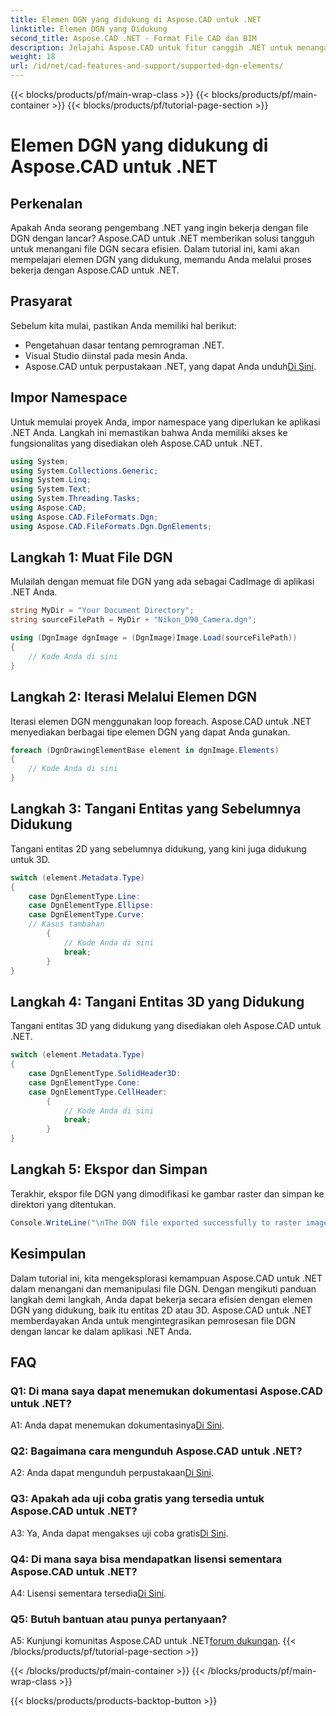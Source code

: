 ```yaml
---
title: Elemen DGN yang didukung di Aspose.CAD untuk .NET
linktitle: Elemen DGN yang Didukung
second_title: Aspose.CAD .NET - Format File CAD dan BIM
description: Jelajahi Aspose.CAD untuk fitur canggih .NET untuk menangani file DGN. Ikuti panduan langkah demi langkah kami untuk bekerja secara lancar dengan elemen 2D dan 3D.
weight: 18
url: /id/net/cad-features-and-support/supported-dgn-elements/
---
```


{{< blocks/products/pf/main-wrap-class >}}
{{< blocks/products/pf/main-container >}}
{{< blocks/products/pf/tutorial-page-section >}}

# Elemen DGN yang didukung di Aspose.CAD untuk .NET

## Perkenalan

Apakah Anda seorang pengembang .NET yang ingin bekerja dengan file DGN dengan lancar? Aspose.CAD untuk .NET memberikan solusi tangguh untuk menangani file DGN secara efisien. Dalam tutorial ini, kami akan mempelajari elemen DGN yang didukung, memandu Anda melalui proses bekerja dengan Aspose.CAD untuk .NET.

## Prasyarat

Sebelum kita mulai, pastikan Anda memiliki hal berikut:

- Pengetahuan dasar tentang pemrograman .NET.
- Visual Studio diinstal pada mesin Anda.
-  Aspose.CAD untuk perpustakaan .NET, yang dapat Anda unduh[Di Sini](https://releases.aspose.com/cad/net/).

## Impor Namespace

Untuk memulai proyek Anda, impor namespace yang diperlukan ke aplikasi .NET Anda. Langkah ini memastikan bahwa Anda memiliki akses ke fungsionalitas yang disediakan oleh Aspose.CAD untuk .NET.

```csharp
using System;
using System.Collections.Generic;
using System.Linq;
using System.Text;
using System.Threading.Tasks;
using Aspose.CAD;
using Aspose.CAD.FileFormats.Dgn;
using Aspose.CAD.FileFormats.Dgn.DgnElements;
```

## Langkah 1: Muat File DGN

Mulailah dengan memuat file DGN yang ada sebagai CadImage di aplikasi .NET Anda.

```csharp
string MyDir = "Your Document Directory";
string sourceFilePath = MyDir + "Nikon_D90_Camera.dgn";

using (DgnImage dgnImage = (DgnImage)Image.Load(sourceFilePath))
{
    // Kode Anda di sini
}
```

## Langkah 2: Iterasi Melalui Elemen DGN

Iterasi elemen DGN menggunakan loop foreach. Aspose.CAD untuk .NET menyediakan berbagai tipe elemen DGN yang dapat Anda gunakan.

```csharp
foreach (DgnDrawingElementBase element in dgnImage.Elements)
{
    // Kode Anda di sini
}
```

## Langkah 3: Tangani Entitas yang Sebelumnya Didukung

Tangani entitas 2D yang sebelumnya didukung, yang kini juga didukung untuk 3D.

```csharp
switch (element.Metadata.Type)
{
    case DgnElementType.Line:
    case DgnElementType.Ellipse:
    case DgnElementType.Curve:
    // Kasus tambahan
        {
            // Kode Anda di sini
            break;
        }
}
```

## Langkah 4: Tangani Entitas 3D yang Didukung

Tangani entitas 3D yang didukung yang disediakan oleh Aspose.CAD untuk .NET.

```csharp
switch (element.Metadata.Type)
{
    case DgnElementType.SolidHeader3D:
    case DgnElementType.Cone:
    case DgnElementType.CellHeader:
        {
            // Kode Anda di sini
            break;
        }
}
```

## Langkah 5: Ekspor dan Simpan

Terakhir, ekspor file DGN yang dimodifikasi ke gambar raster dan simpan ke direktori yang ditentukan.

```csharp
Console.WriteLine("\nThe DGN file exported successfully to raster image.\nFile saved at " + MyDir);
```

## Kesimpulan

Dalam tutorial ini, kita mengeksplorasi kemampuan Aspose.CAD untuk .NET dalam menangani dan memanipulasi file DGN. Dengan mengikuti panduan langkah demi langkah, Anda dapat bekerja secara efisien dengan elemen DGN yang didukung, baik itu entitas 2D atau 3D. Aspose.CAD untuk .NET memberdayakan Anda untuk mengintegrasikan pemrosesan file DGN dengan lancar ke dalam aplikasi .NET Anda.

## FAQ

### Q1: Di mana saya dapat menemukan dokumentasi Aspose.CAD untuk .NET?

 A1: Anda dapat menemukan dokumentasinya[Di Sini](https://reference.aspose.com/cad/net/).

### Q2: Bagaimana cara mengunduh Aspose.CAD untuk .NET?

 A2: Anda dapat mengunduh perpustakaan[Di Sini](https://releases.aspose.com/cad/net/).

### Q3: Apakah ada uji coba gratis yang tersedia untuk Aspose.CAD untuk .NET?

 A3: Ya, Anda dapat mengakses uji coba gratis[Di Sini](https://releases.aspose.com/).

### Q4: Di mana saya bisa mendapatkan lisensi sementara Aspose.CAD untuk .NET?

 A4: Lisensi sementara tersedia[Di Sini](https://purchase.aspose.com/temporary-license/).

### Q5: Butuh bantuan atau punya pertanyaan?

 A5: Kunjungi komunitas Aspose.CAD untuk .NET[forum dukungan](https://forum.aspose.com/c/cad/19).
{{< /blocks/products/pf/tutorial-page-section >}}

{{< /blocks/products/pf/main-container >}}
{{< /blocks/products/pf/main-wrap-class >}}

{{< blocks/products/products-backtop-button >}}
